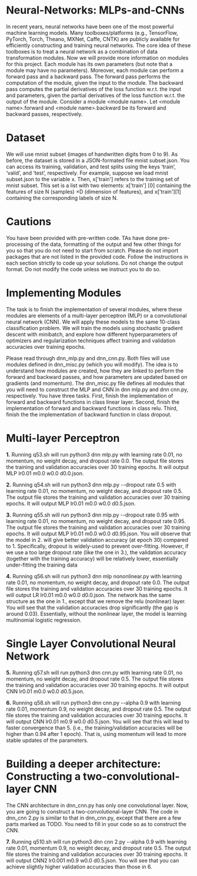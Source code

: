 # Neural-Networks: MLPs-and-CNNs


In recent years, neural networks have been one of the most powerful machine learning models.
Many toolboxes/platforms (e.g., TensorFlow, PyTorch, Torch, Theano, MXNet, Caffe, CNTK)
are publicly available for efficiently constructing and training neural networks. The core idea of
these toolboxes is to treat a neural network as a combination of data transformation modules.
Now we will provide more information on modules for this project. Each module has its
own parameters (but note that a module may have no parameters). Moreover, each module can
perform a forward pass and a backward pass. The forward pass performs the computation of the
module, given the input to the module. The backward pass computes the partial derivatives of
the loss function w.r.t. the input and parameters, given the partial derivatives of the loss function
w.r.t. the output of the module. Consider a module \<module name\>. Let \<module name\>.forward
and \<module name\>.backward be its forward and backward passes, respectively.

# Dataset

We will use mnist subset (images of handwritten digits from 0 to 9). As before, the dataset is stored in a JSON-formated
file mnist subset.json. You can access its training, validation, and test splits using the keys
‘train’, ‘valid’, and ‘test’, respectively. For example, suppose we load mnist subset.json to the
variable x. Then, x\['train'\] refers to the training set of mnist subset. This set is a list with two
elements: x\['train'\] \[0\] containing the features of size N (samples) ×D (dimension of features), and
x\['train'\]\[1\] containing the corresponding labels of size N.


# Cautions

You have been provided with pre-written code. TAs have done pre-processing of the data, formatting of the output and few other things for you so that you do not need to start from scratch. Please do not import packages that are not listed in the provided code. Follow the instructions in each section strictly to code up your solutions. Do not change the output format. Do
not modify the code unless we instruct you to do so.


# Implementing Modules

The task is to finish the implementation of several modules, where these modules are elements of a multi-layer perceptron (MLP) or a convolutional neural network (CNN). We will apply these models to the same 10-class classification problem.
We will train the models using stochastic gradient descent with minibatch, and explore how different hyperparameters of optimizers and regularization techniques affect training and validation accuracies over training epochs. 

Please read through dnn_mlp.py and dnn_cnn.py. Both files will use modules defined in
dnn_misc.py (which you will modify). The idea is to understand how modules are created, how
they are linked to perform the forward and backward passes, and how parameters are updated based
on gradients (and momentum). The dnn_misc.py file defines all modules that you will need to construct
the MLP and CNN in dnn mlp.py and dnn cnn.py, respectively. You have three tasks. First,
finish the implementation of forward and backward functions in class linear layer. Second, finish the implementation of forward and backward functions in class relu. Third, finish the the implementation of backward function in class dropout.


# Multi-layer Perceptron

**1.** Running q53.sh will run python3 dnn mlp.py with learning rate 0.01, no momentum, no weight decay, and dropout rate 0.0. The output file stores the training and validation accuracies over 30 training epochs. It will output MLP lr0.01 m0.0 w0.0 d0.0.json.

**2.** Running q54.sh will run python3 dnn mlp.py --dropout rate 0.5 with learning rate 0.01, no momentum, no weight decay, and dropout rate 0.5. The output file stores the training and validation accuracies over 30 training epochs. It will output MLP lr0.01 m0.0 w0.0 d0.5.json.

**3.** Running q55.sh will run python3 dnn mlp.py --dropout rate 0.95 with learning rate 0.01,
no momentum, no weight decay, and dropout rate 0.95. The output file stores the training and
validation accuracies over 30 training epochs. It will output MLP lr0.01 m0.0 w0.0 d0.95.json.
You will observe that the model in 2. will give better validation accuracy (at epoch 30)
compared to 1. Specifically, dropout is widely-used to prevent over-fitting. However, if we use
a too large dropout rate (like the one in 3.), the validation accuracy (together with the training
accuracy) will be relatively lower, essentially under-fitting the training data

**4.** Running q56.sh will run python3 dnn mlp nononlinear.py with learning rate 0.01, no
momentum, no weight decay, and dropout rate 0.0. The output file stores the training and validation
accuracies over 30 training epochs. It will output LR lr0.01 m0.0 w0.0 d0.0.json.
The network has the same structure as the one in 1., except that we remove the relu (nonlinear)
layer. You will see that the validation accuracies drop significantly (the gap is around 0.03).
Essentially, without the nonlinear layer, the model is learning multinomial logistic regression.

# Single Layer Convolutional Neural Network

**5.** Running  q57.sh will run python3 dnn cnn.py with learning rate 0.01, no momentum, no
weight decay, and dropout rate 0.5. The output file stores the training and validation accuracies
over 30 training epochs. It will output CNN lr0.01 m0.0 w0.0 d0.5.json.

**6.** Running q58.sh will run python3 dnn cnn.py --alpha 0.9 with learning rate 0.01, momentum
0.9, no weight decay, and dropout rate 0.5. The output file stores the training and validation
accuracies over 30 training epochs. It will output CNN lr0.01 m0.9 w0.0 d0.5.json.
You will see that this will lead to faster convergence than 5. (i.e., the training/validation
accuracies will be higher than 0.94 after 1 epoch). That is, using momentum will lead to more
stable updates of the parameters.

# Building a deeper architecture: Constructing a two-convolutional-layer CNN

The CNN architecture in dnn_cnn.py has only one convolutional layer. Now, you are going to construct a two-convolutional-layer CNN. The code in dnn_cnn 2.py is similar to that in dnn_cnn.py, except that there are a few parts marked as TODO. You need to fill
in your code so as to construct the CNN.

**7.** Running q510.sh will run python3 dnn cnn 2.py --alpha 0.9 with learning rate 0.01,
momentum 0.9, no weight decay, and dropout rate 0.5. The output file stores the training and
validation accuracies over 30 training epochs. It will output CNN2 lr0.001 m0.9 w0.0 d0.5.json.
You will see that you can achieve slightly higher validation accuracies than those in 6.
